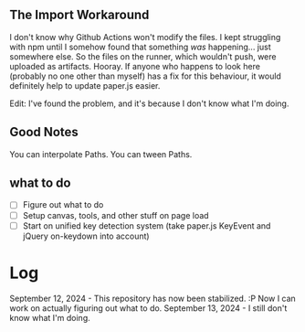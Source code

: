 ## The Import Workaround
I don't know why Github Actions won't modify the files. I kept struggling with npm until I somehow found that something *was* happening... just somewhere else. So the files on the runner, which wouldn't push, were uploaded as artifacts. Hooray. If anyone who happens to look here (probably no one other than myself) has a fix for this behaviour, it would definitely help to update paper.js easier.

Edit: I've found the problem, and it's because I don't know what I'm doing.
## Good Notes
You can interpolate Paths.
You can tween Paths.
## what to do
- [ ] Figure out what to do
- [ ] Setup canvas, tools, and other stuff on page load
- [ ] Start on unified key detection system (take paper.js KeyEvent and jQuery on-keydown into account)
# Log
September 12, 2024 - This repository has now been stabilized. :P Now I can work on actually figuring out what to do.
September 13, 2024 - I still don't know what I'm doing.